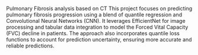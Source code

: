 Pulmonary Fibrosis analysis based on CT
This project focuses on predicting pulmonary fibrosis progression using a blend of quantile regression and Convolutional Neural Networks (CNN). It leverages EfficientNet for image processing and tabular data integration to model the Forced Vital Capacity (FVC) decline in patients. The approach also incorporates quantile loss functions to account for prediction uncertainty, ensuring more accurate and reliable predictions.
